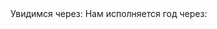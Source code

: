 <html lang="en-US">
    <title> СКУЧАШКИ </title>
<head>
    <meta charset="UTF-8">
    <meta name="viewport" content="width=device-width, initial-scale=1">
    <script>
        let d = new Date();
        alert("Чтобы не забывала, что я тебя люблю! Сейчас время: " + d);
    </script>
  <text> Увидимся через: </text><script src="//megatimer.ru/get/7cb3bae642217b0279a3371d59390e3e.js"></script>
  <text> Нам исполняется год через: </text><script src="//megatimer.ru/get/f6bac5de0aec31d9d8717da7bf9fa227.js"></script>
</head>
</html>
